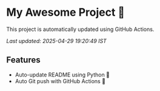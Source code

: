 # My Awesome Project 🚀

This project is automatically updated using GitHub Actions.

_Last updated: 2025-04-29 19:20:49 IST_

## Features
- Auto-update README using Python 🐍
- Auto Git push with GitHub Actions 🤖
